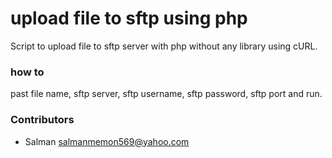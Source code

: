 # upload file to sftp using php
Script to upload file to sftp server with php without any library using cURL.

### how to 
past file name, sftp server, sftp username, sftp password, sftp port and run.


### Contributors
  - Salman <salmanmemon569@yahoo.com>
